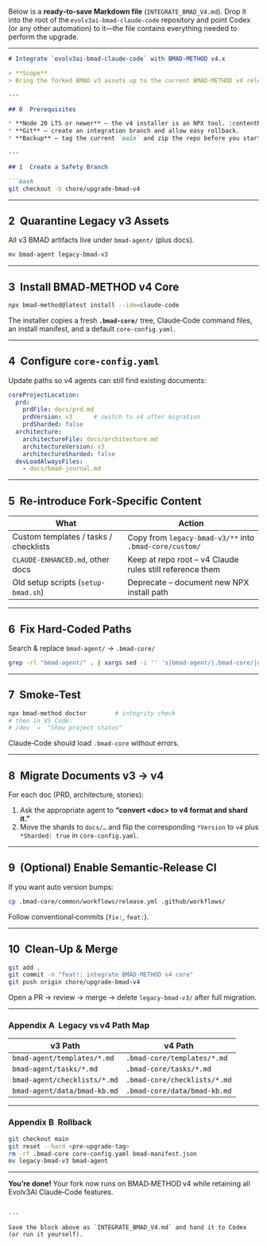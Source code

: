 ﻿Below is a **ready‑to‑save Markdown file** (`INTEGRATE_BMAD_V4.md`).
Drop it into the root of the `evolv3ai‑bmad‑claude‑code` repository and point Codex (or any other automation) to it—the file contains everything needed to perform the upgrade.

---

````markdown
# Integrate `evolv3ai‑bmad‑claude‑code` with BMAD‑METHOD v4.x

> **Scope**  
> Bring the forked BMAD v3 assets up to the current BMAD‑METHOD v4 release while **preserving all Claude‑Code‑specific enhancements**.

---

## 0  Prerequisites

* **Node 20 LTS or newer** – the v4 installer is an NPX tool. :contentReference[oaicite:0]{index=0}  
* **Git** – create an integration branch and allow easy rollback.  
* **Backup** – tag the current `main` and zip the repo before you start.

---

## 1  Create a Safety Branch

```bash
git checkout -b chore/upgrade-bmad-v4
````

---

## 2  Quarantine Legacy v3 Assets

All v3 BMAD artifacts live under `bmad-agent/` (plus docs). 

```bash
mv bmad-agent legacy-bmad-v3
```

---

## 3  Install BMAD‑METHOD v4 Core

```bash
npx bmad-method@latest install --ide=claude-code
```

The installer copies a fresh **`.bmad-core/`** tree, Claude‑Code command files, an install manifest, and a default `core-config.yaml`. 

---

## 4  Configure `core-config.yaml`

Update paths so v4 agents can still find existing documents:

```yaml
coreProjectLocation:
  prd:
    prdFile: docs/prd.md
    prdVersion: v3      # switch to v4 after migration
    prdSharded: false
  architecture:
    architectureFile: docs/architecture.md
    architectureVersion: v3
    architectureSharded: false
  devLoadAlwaysFiles:
    - docs/bmad-journal.md
```

---

## 5  Re‑introduce Fork‑Specific Content

| What                                  | Action                                                   |
| ------------------------------------- | -------------------------------------------------------- |
| Custom templates / tasks / checklists | Copy from `legacy-bmad-v3/**` into `.bmad-core/custom/`  |
| `CLAUDE‑ENHANCED.md`, other docs      | Keep at repo root – v4 Claude rules still reference them |
| Old setup scripts (`setup-bmad.sh`)   | Deprecate – document new NPX install path                |

---

## 6  Fix Hard‑Coded Paths

Search & replace `bmad-agent/` → `.bmad-core/`

```bash
grep -rl "bmad-agent/" . | xargs sed -i '' 's|bmad-agent/|.bmad-core/|g'
```

---

## 7  Smoke‑Test

```bash
npx bmad-method doctor        # integrity check
# then in VS Code:
# /dev  →  "Show project status"
```

Claude‑Code should load `.bmad-core` without errors.

---

## 8  Migrate Documents v3 → v4

For each doc (PRD, architecture, stories):

1. Ask the appropriate agent to **“convert \<doc> to v4 format and shard it.”**
2. Move the shards to `docs/…` and flip the corresponding `*Version` to `v4` plus `*Sharded: true` in `core-config.yaml`.

---

## 9  (Optional) Enable Semantic‑Release CI

If you want auto version bumps:

```bash
cp .bmad-core/common/workflows/release.yml .github/workflows/
```

Follow conventional‑commits (`fix:`, `feat:`).

---

## 10  Clean‑Up & Merge

```bash
git add .
git commit -m "feat!: integrate BMAD‑METHOD v4 core"
git push origin chore/upgrade-bmad-v4
```

Open a PR → review → merge → delete `legacy-bmad-v3/` after full migration.

---

### Appendix A  Legacy vs v4 Path Map

| v3 Path                      | v4 Path                      |
| ---------------------------- | ---------------------------- |
| `bmad-agent/templates/*.md`  | `.bmad-core/templates/*.md`  |
| `bmad-agent/tasks/*.md`      | `.bmad-core/tasks/*.md`      |
| `bmad-agent/checklists/*.md` | `.bmad-core/checklists/*.md` |
| `bmad-agent/data/bmad-kb.md` | `.bmad-core/data/bmad-kb.md` |

---

### Appendix B  Rollback

```bash
git checkout main
git reset --hard <pre‑upgrade‑tag>
rm -rf .bmad-core core-config.yaml bmad-manifest.json
mv legacy-bmad-v3 bmad-agent
```

---

**You’re done!** Your fork now runs on BMAD‑METHOD v4 while retaining all Evolv3AI Claude‑Code features.

```

---

Save the block above as `INTEGRATE_BMAD_V4.md` and hand it to Codex (or run it yourself).
```
